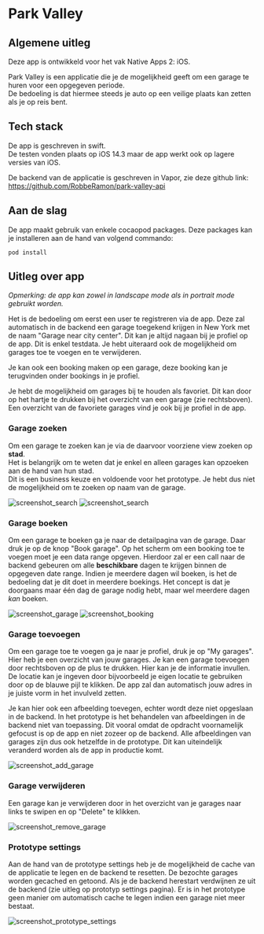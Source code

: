 # Park Valley

## Algemene uitleg

Deze app is ontwikkeld voor het vak Native Apps 2: iOS.  

Park Valley is een applicatie die je de mogelijkheid geeft om een garage te huren voor een opgegeven periode.  
De bedoeling is dat hiermee steeds je auto op een veilige plaats kan zetten als je op reis bent.

## Tech stack

De app is geschreven in swift.  
De testen vonden plaats op iOS 14.3 maar de app werkt ook op lagere versies van iOS.

De backend van de applicatie is geschreven in Vapor, zie deze github link: https://github.com/RobbeRamon/park-valley-api

## Aan de slag
De app maakt gebruik van enkele cocaopod packages.
Deze packages kan je installeren aan de hand van volgend commando:
```
pod install
```

## Uitleg over app

*Opmerking: de app kan zowel in landscape mode als in portrait mode gebruikt worden.*

Het is de bedoeling om eerst een user te registreren via de app. Deze zal automatisch in de backend een garage toegekend krijgen in New York met de naam "Garage near city center". Dit kan je altijd nagaan bij je profiel op de app. Dit is enkel testdata.
Je hebt uiteraard ook de mogelijkheid om garages toe te voegen en te verwijderen.  

Je kan ook een booking maken op een garage, deze booking kan je terugvinden onder bookings in je profiel.

Je hebt de mogelijkheid om garages bij te houden als favoriet. Dit kan door op het hartje te drukken bij het overzicht van een garage (zie rechtsboven).
Een overzicht van de favoriete garages vind je ook bij je profiel in de app.

### Garage zoeken

Om een garage te zoeken kan je via de daarvoor voorziene view zoeken op **stad**.  
Het is belangrijk om te weten dat je enkel en alleen garages kan opzoeken aan de hand van hun stad.  
Dit is een business keuze en voldoende voor het prototype. Je hebt dus niet de mogelijkheid om te zoeken op naam van de garage.  

![screenshot_search](https://i.imgur.com/V0baBDT.png) ![screenshot_search](https://i.imgur.com/JxQBaRn.png)

### Garage boeken

Om een garage te boeken ga je naar de detailpagina van de garage. Daar druk je op de knop "Book garage".
Op het scherm om een booking toe te voegen moet je een data range opgeven. Hierdoor zal er een call naar de backend gebeuren om alle **beschikbare** dagen te krijgen binnen de opgegeven date range. Indien je meerdere dagen wil boeken, is het de bedoeling dat je dit doet in meerdere boekings. Het concept is dat je doorgaans maar één dag de garage nodig hebt, maar wel meerdere dagen *kan* boeken.

![screenshot_garage](https://i.imgur.com/zUQh4WC.png) ![screenshot_booking](https://i.imgur.com/SP1m5Pp.png)

### Garage toevoegen

Om een garage toe te voegen ga je naar je profiel, druk je op "My garages". Hier heb je een overzicht van jouw garages. Je kan een garage toevoegen door rechtsboven op de plus te drukken. Hier kan je de informatie invullen. De locatie kan je ingeven door bijvoorbeeld je eigen locatie te gebruiken door op de blauwe pijl te klikken. De app zal dan automatisch jouw adres in je juiste vorm in het invulveld zetten.

Je kan hier ook een afbeelding toevegen, echter wordt deze niet opgeslaan in de backend.
In het prototype is het behandelen van afbeeldingen in de backend niet van toepassing. Dit vooral omdat de opdracht voornamelijk gefocust is op de app en niet zozeer op de backend. Alle afbeeldingen van garages zijn dus ook hetzelfde in de prototype. Dit kan uiteindelijk veranderd worden als de app in productie komt.

![screenshot_add_garage](https://i.imgur.com/9qTkhcr.png)

### Garage verwijderen

Een garage kan je verwijderen door in het overzicht van je garages naar links te swipen en op "Delete" te klikken.

![screenshot_remove_garage](https://i.imgur.com/32OwchG.png)

### Prototype settings

Aan de hand van de prototype settings heb je de mogelijkheid de cache van de applicatie te legen en de backend te resetten.
De bezochte garages worden gecached en getoond. Als je de backend herestart verdwijnen ze uit de backend (zie uitleg op prototyp settings pagina).
Er is in het prototype geen manier om automatisch cache te legen indien een garage niet meer bestaat.

![screenshot_prototype_settings](https://i.imgur.com/NqexWrL.png)
